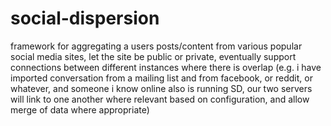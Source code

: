 # social-dispersion
framework for aggregating a users posts/content from various popular social media sites, let the site be public or private, eventually support connections between different instances where there is overlap (e.g. i have imported conversation from a mailing list and from facebook, or reddit, or whatever, and someone i know online also is running SD, our  two servers will link to one another where relevant based on configuration, and allow merge of data where appropriate)
